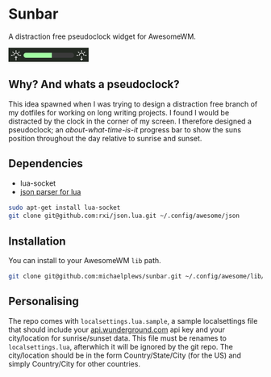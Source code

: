# Sunbar
A distraction free pseudoclock widget for AwesomeWM.

![Taken at 13:52 in Chicago](./sunbar.png)

## Why? And whats a pseudoclock?
This idea spawned when I was trying to design a distraction free
branch of my dotfiles for working on long writing projects. I found I
would be distracted by the clock in the corner of my screen. I
therefore designed a pseudoclock; an *about-what-time-is-it*
progress bar to show the suns position throughout the day relative to
sunrise and sunset.

## Dependencies
 - lua-socket
 - [json parser for lua](https://github.com/rxi/json.lua) 


```bash
sudo apt-get install lua-socket
git clone git@github.com:rxi/json.lua.git ~/.config/awesome/json
```

## Installation
You can install to your AwesomeWM `lib` path.

```bash
git clone git@github.com:michaelplews/sunbar.git ~/.config/awesome/lib/sunbar
```

## Personalising
The repo comes with `localsettings.lua.sample`, a sample localsettings
file that should include
your [api.wunderground.com](https://api.wunderground.com) api key and
your city/location for sunrise/sunset data. This file must be renames
to `localsettings.lua`, afterwhich it will be ignored by the git
repo. The city/location should be in the form Country/State/City (for 
the US) and simply Country/City for other countries.
